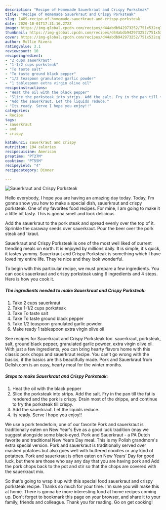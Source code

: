 ```yaml
---
description: "Recipe of Homemade Sauerkraut and Crispy Porksteak"
title: "Recipe of Homemade Sauerkraut and Crispy Porksteak"
slug: 1489-recipe-of-homemade-sauerkraut-and-crispy-porksteak
date: 2020-10-01T17:31:16.272Z
image: https://img-global.cpcdn.com/recipes/d44abdb942973252/751x532cq70/sauerkraut-and-crispy-porksteak-recipe-main-photo.jpg
thumbnail: https://img-global.cpcdn.com/recipes/d44abdb942973252/751x532cq70/sauerkraut-and-crispy-porksteak-recipe-main-photo.jpg
cover: https://img-global.cpcdn.com/recipes/d44abdb942973252/751x532cq70/sauerkraut-and-crispy-porksteak-recipe-main-photo.jpg
author: Mollie Rivera
ratingvalue: 3.1
reviewcount: 10
recipeingredient:
- "2 cups sauerkraut"
- "1-1/2 cups porksteak"
- "To taste salt"
- "To taste ground black pepper"
- "1/2 teaspoon granulated garlic powder"
- "1 tablespoon extra virgin olive oil"
recipeinstructions:
- "Heat the oil with the black pepper"
- "Slice the porksteak into strips. Add the salt. Fry in the pan till the fat is rendered and the pork is crispy. Drain most of the drippe, and continue to fry the porksteak till crispy."
- "Add the sauerkraut. Let the liquids reduce."
- "Its ready. Serve I hope you enjoy!!"
categories:
- Recipe
tags:
- sauerkraut
- and
- crispy

katakunci: sauerkraut and crispy 
nutrition: 194 calories
recipecuisine: American
preptime: "PT27M"
cooktime: "PT55M"
recipeyield: "4"
recipecategory: Dinner

---
```



![Sauerkraut and Crispy Porksteak](https://img-global.cpcdn.com/recipes/d44abdb942973252/751x532cq70/sauerkraut-and-crispy-porksteak-recipe-main-photo.jpg)

Hello everybody, I hope you are having an amazing day today. Today, I'm gonna show you how to make a special dish, sauerkraut and crispy porksteak. One of my favorites food recipes. For mine, I am going to make it a little bit tasty. This is gonna smell and look delicious.

Add the sauerkraut to the pork steak and spread evenly over the top of it. Sprinkle the caraway seeds over sauerkraut. Pour the beer over the pork steak and &#39;kraut.

Sauerkraut and Crispy Porksteak is one of the most well liked of current trending meals on earth. It is enjoyed by millions daily. It is simple, it's quick, it tastes yummy. Sauerkraut and Crispy Porksteak is something which I have loved my entire life. They're nice and they look wonderful.


To begin with this particular recipe, we must prepare a few ingredients. You can cook sauerkraut and crispy porksteak using 6 ingredients and 4 steps. Here is how you cook it.

<!--inarticleads1-->

##### The ingredients needed to make Sauerkraut and Crispy Porksteak:

1. Take 2 cups sauerkraut
1. Take 1-1/2 cups porksteak
1. Take To taste salt
1. Take To taste ground black pepper
1. Take 1/2 teaspoon granulated garlic powder
1. Make ready 1 tablespoon extra virgin olive oil


See recipes for Sauerkraut and Crispy Porksteak too. sauerkraut, porksteak, salt, ground black pepper, granulated garlic powder, extra virgin olive oil. With just a few ingredients, you can bring hearty flavors home with this classic pork chops and sauerkraut recipe. You can&#39;t go wrong with the basics, if the basics are this beautifully made. Pork and Sauerkraut from Delish.com is an easy, hearty meal for the winter months. 

<!--inarticleads2-->

##### Steps to make Sauerkraut and Crispy Porksteak:

1. Heat the oil with the black pepper
1. Slice the porksteak into strips. Add the salt. Fry in the pan till the fat is rendered and the pork is crispy. Drain most of the drippe, and continue to fry the porksteak till crispy.
1. Add the sauerkraut. Let the liquids reduce.
1. Its ready. Serve I hope you enjoy!!


We use a pork tenderloin, one of our favorite Pork and sauerkraut is traditionally eaten on New Year&#39;s Eve as a good luck tradition (may we suggest alongside some black-eyed. Pork and Sauerkraut - a PA Dutch favorite and traditional New Years Day meal. This is my Polish grandmom&#39;s extra special version. Pork and sauerkraut is traditionally served over mashed potatoes but also goes well with buttered noodles or any kind of potatoes. Pork and sauerkraut is often eaten on New Years&#39; Day for good luck, but there are those who say any day that you are having pork and Add the pork chops back to the pot and stir so that the chops are covered with the sauerkraut mix. 

So that's going to wrap it up with this special food sauerkraut and crispy porksteak recipe. Thanks so much for your time. I'm sure you will make this at home. There is gonna be more interesting food at home recipes coming up. Don't forget to bookmark this page on your browser, and share it to your family, friends and colleague. Thank you for reading. Go on get cooking!
